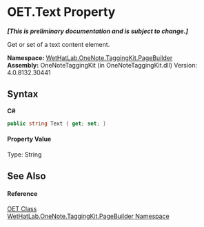 # OET.Text Property 
 _**\[This is preliminary documentation and is subject to change.\]**_

Get or set of a text content element.

**Namespace:**&nbsp;<a href="56352230-71f2-f4b7-63a8-983965663af5">WetHatLab.OneNote.TaggingKit.PageBuilder</a><br />**Assembly:**&nbsp;OneNoteTaggingKit (in OneNoteTaggingKit.dll) Version: 4.0.8132.30441

## Syntax

**C#**<br />
``` C#
public string Text { get; set; }
```


#### Property Value
Type: String

## See Also


#### Reference
<a href="66b42f80-13bf-4c95-6d57-7ca3e971cfeb">OET Class</a><br /><a href="56352230-71f2-f4b7-63a8-983965663af5">WetHatLab.OneNote.TaggingKit.PageBuilder Namespace</a><br />